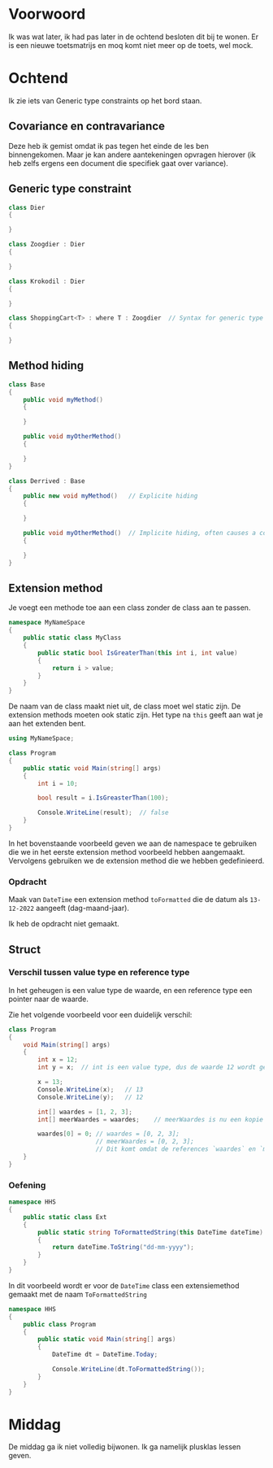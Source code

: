 # Voorwoord
Ik was wat later, ik had pas later in de ochtend besloten dit bij te wonen. Er is een nieuwe toetsmatrijs en moq komt niet meer op de toets, wel mock.

# Ochtend
Ik zie iets van Generic type constraints op het bord staan.

## Covariance en contravariance
Deze heb ik gemist omdat ik pas tegen het einde de les ben binnengekomen. Maar je kan andere aantekeningen opvragen hierover (ik heb zelfs ergens een document die specifiek gaat over variance).

## Generic type constraint
```cs
class Dier
{

}

class Zoogdier : Dier
{

}

class Krokodil : Dier
{

}

class ShoppingCart<T> : where T : Zoogdier  // Syntax for generic type constraint
{

}
```

## Method hiding
```cs
class Base
{
    public void myMethod()
    {

    }

    public void myOtherMethod()
    {

    }
}

class Derrived : Base
{
    public new void myMethod()   // Explicite hiding
    {

    }

    public void myOtherMethod()  // Implicite hiding, often causes a compiler warning
    {

    }
}
```

## Extension method
Je voegt een methode toe aan een class zonder de class aan te passen.

```cs
namespace MyNameSpace
{
    public static class MyClass
    {
        public static bool IsGreaterThan(this int i, int value)
        {
            return i > value;
        }
    }
}
```

De naam van de class maakt niet uit, de class moet wel static zijn. De extension methods moeten ook static zijn. Het type na `this` geeft aan wat je aan het extenden bent.

```cs
using MyNameSpace;

class Program
{
    public static void Main(string[] args)
    {
        int i = 10;

        bool result = i.IsGreasterThan(100);

        Console.WriteLine(result);  // false
    }
}
```

In het bovenstaande voorbeeld geven we aan de namespace te gebruiken die we in het eerste extension method voorbeeld hebben aangemaakt. Vervolgens gebruiken we de extension method die we hebben gedefinieerd.

### Opdracht
Maak van `DateTime` een extension method `toFormatted` die de datum als `13-12-2022` aangeeft (dag-maand-jaar).

Ik heb de opdracht niet gemaakt.

## Struct
### Verschil tussen value type en reference type
In het geheugen is een value type de waarde, en een reference type een pointer naar de waarde.

Zie het volgende voorbeeld voor een duidelijk verschil:
```cs
class Program
{
    void Main(string[] args)
    {
        int x = 12;
        int y = x;  // int is een value type, dus de waarde 12 wordt gekopiëerd.

        x = 13;
        Console.WriteLine(x);   // 13
        Console.WriteLine(y);   // 12

        int[] waardes = [1, 2, 3];
        int[] meerWaardes = waardes;    // meerWaardes is nu een kopie van de reference, niet de waarde.

        waardes[0] = 0; // waardes = [0, 2, 3];
                        // meerWaardes = [0, 2, 3];
                        // Dit komt omdat de references `waardes` en `meerWaardes` naar hetzelfde geheugen wijzen. Een array is een reference type, niet een value type.
    }
}
```

### Oefening
```cs
namespace HHS
{
    public static class Ext
    {
        public static string ToFormattedString(this DateTime dateTime)
        {
            return dateTime.ToString("dd-mm-yyyy");
        }
    }
}
```

In dit voorbeeld wordt er voor de `DateTime` class een extensiemethod gemaakt met de naam `ToFormattedString`

```cs
namespace HHS
{
    public class Program
    {
        public static void Main(string[] args)
        {
            DateTime dt = DateTime.Today;

            Console.WriteLine(dt.ToFormattedString());
        }
    }
}
```

# Middag
De middag ga ik niet volledig bijwonen. Ik ga namelijk plusklas lessen geven.
